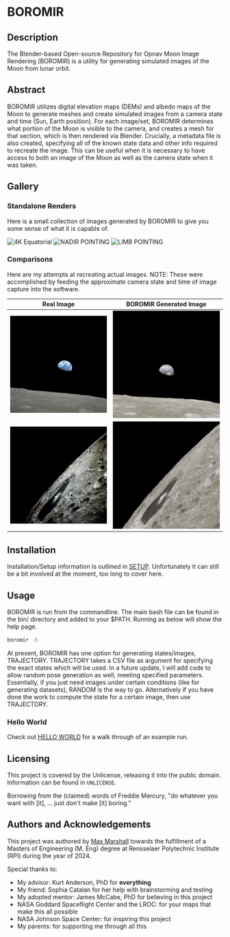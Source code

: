 # BOROMIR

## Description

The Blender-based Open-source Repository for Opnav Moon Image Rendering (BOROMIR) is a utility for generating simulated images of the Moon from lunar orbit.

## Abstract

BOROMIR utilizes digital elevation maps (DEMs) and albedo maps of the Moon to generate meshes and create simulated images from a camera state and time (Sun, Earth position). For each image/set, BOROMIR determines what portion of the Moon is visible to the camera, and creates a mesh for that section, which is then rendered via Blender. Crucially, a metadata file is also created, specifying all of the known state data and other info required to recreate the image. This can be useful when it is necessary to have access to both an image of the Moon as well as the camera state when it was taken.

## Gallery

### Standalone Renders

Here is a small collection of images generated by BOROMIR to give you some sense of what it is capable of.

![4K Equatorial](docs/gallery/4k_Equatorial.png)
![NADIR POINTING](docs/gallery/x_look_x.png)
![LIMB POINTING](docs/gallery/xy_look_y.png)

### Comparisons

Here are my attempts at recreating actual images. NOTE: These were accomplished by feeding the approximate camera state and time of image capture into the software.

| Real Image | BOROMIR Generated Image |
| ---------- | ----------------------- |
| ![Apollo 8 Earth Rise](docs/gallery/AS08-14-2383_resized.jpg) | ![BOROMIR's Earth Rise](docs/gallery/earth_rise.png) |
| ![Apollo 13 Tsiolkovsky Crater](docs/gallery/AS13-60-8626.jpg) | ![BOROMIR's Tsiolkovsky Crater](docs/gallery/tsiolkovsky.png) |

## Installation

Installation/Setup information is outlined in [SETUP](docs/SETUP.md). Unfortunately it can still be a bit involved at the moment, too long to cover here.

## Usage

BOROMIR is run from the commandline. The main bash file can be found in the bin/ directory and added to your $PATH. Running as below will show the help page.

``` bash
boromir -h
```

At present, BOROMIR has one option for generating states/images, TRAJECTORY. TRAJECTORY takes a CSV file as argument for specifying the exact states which will be used. In a future update, I will add code to allow random pose generation as well, meeting specified parameters. Essentially, if you just need images under certain conditions (like for generating datasets), RANDOM is the way to go. Alternatively if you have done the work to compute the state for a certain image, then use TRAJECTORY.

### Hello World

Check out [HELLO WORLD](docs/HELLO_WORLD.md) for a walk through of an example run.

## Licensing

This project is covered by the Unlicense, releasing it into the public domain. Information can be found in `UNLICENSE`.

Borrowing from the (claimed) words of Freddie Mercury, "do whatever you want with \[it\], ... just don't make \[it\] boring."

## Authors and Acknowledgements

This project was authored by [Max Marshall](www.github.com/the-astronot) towards the fulfillment of a Masters of Engineering (M. Eng) degree at Rensselaer Polytechnic Institute (RPI) during the year of 2024.

Special thanks to:

- My advisor: Kurt Anderson, PhD for **everything**
- My friend: Sophia Catalan for her help with brainstorming and testing
- My adopted mentor: James McCabe, PhD for believing in this project
- NASA Goddard Spaceflight Center and the LROC: for your maps that make this all possible
- NASA Johnson Space Center: for inspiring this project
- My parents: for supporting me through all this
